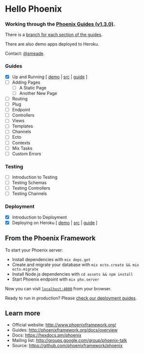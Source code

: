 # Hello Phoenix

### Working through the [Phoenix Guides (v1.3.0)](https://hexdocs.pm/phoenix/up_and_running.html). 

There is a [branch for each section of the guides](https://github.com/smeade/hellophoenix/branches/all). 

There are also demo apps deployed to Heroku.

Contact: [@smeade](https://twitter.com/smeade).

### Guides
- [x] Up and Running [
[demo](https://phx-001-up-and-running.herokuapp.com) |
[src](https://github.com/smeade/hellophoenix/tree/phx-001-up-and-running) |
[guide](https://hexdocs.pm/phoenix/up_and_running.html#content)
]
- [ ] Adding Pages
  - [ ] A Static Page
  - [ ] Another New Page
- [ ] Routing
- [ ] Plug
- [ ] Endpoint
- [ ] Controllers
- [ ] Views
- [ ] Templates
- [ ] Channels
- [ ] Ecto
- [ ] Contexts
- [ ] Mix Tasks
- [ ] Custom Errors

### Testing
- [ ] Introduction to Testing
- [ ] Testing Schemas
- [ ] Testing Controllers
- [ ] Testing Channels

### Deployment
- [x] Introduction to Deployment
- [x] Deploying on Heroku [
[demo](https://phx-001-up-and-running.herokuapp.com) |
[src](https://github.com/smeade/hellophoenix/tree/phx-001-up-and-running) |
[guide](https://hexdocs.pm/phoenix/heroku.html#content)
]

## From the Phoenix Framework

To start your Phoenix server:

  * Install dependencies with `mix deps.get`
  * Create and migrate your database with `mix ecto.create && mix ecto.migrate`
  * Install Node.js dependencies with `cd assets && npm install`
  * Start Phoenix endpoint with `mix phx.server`

Now you can visit [`localhost:4000`](http://localhost:4000) from your browser.

Ready to run in production? Please [check our deployment guides](http://www.phoenixframework.org/docs/deployment).

## Learn more

  * Official website: http://www.phoenixframework.org/
  * Guides: http://phoenixframework.org/docs/overview
  * Docs: https://hexdocs.pm/phoenix
  * Mailing list: http://groups.google.com/group/phoenix-talk
  * Source: https://github.com/phoenixframework/phoenix
